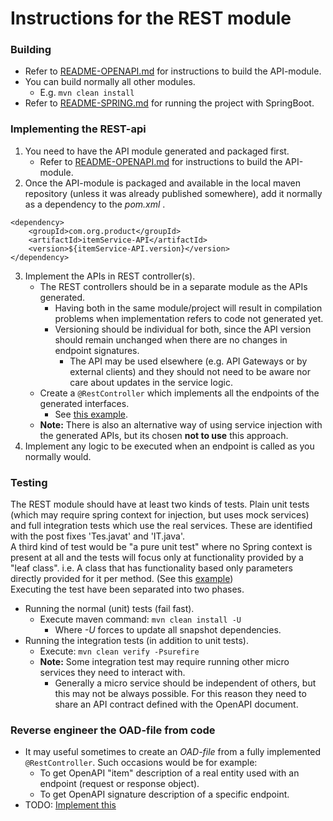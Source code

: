 # Instructions for the REST module

### Building
- Refer to [README-OPENAPI.md](../itemService-API/README-OPENAPI.md) for instructions to build the API-module.
- You can build normally all other modules.
    * E.g. `mvn clean install`
 - Refer to [README-SPRING.md](README-SPRING.md) for running the project with SpringBoot.

### Implementing the REST-api
1. You need to have the API module generated and packaged first.
    - Refer to [README-OPENAPI.md](../itemService-API/README-OPENAPI.md) for instructions to build the API-module.
2. Once the API-module is packaged and available in the local maven repository (unless it was already published somewhere), add it normally as a dependency to the  _pom.xml_ .

```
<dependency>
    <groupId>com.org.product</groupId>
	<artifactId>itemService-API</artifactId>
    <version>${itemService-API.version}</version>
</dependency>
```
3. Implement the APIs in REST controller(s).
    - The REST controllers should be in a separate module as the APIs generated.
       * Having both in the same module/project will result in compilation problems when implementation refers to code not generated yet.
       * Versioning should be individual for both, since the API version should remain unchanged when there are no changes in endpoint signatures.
         - The API may be used elsewhere (e.g. API Gateways or by external clients) and they should not need to be aware nor care about updates in the service logic.
    - Create a `@RestController` which implements all the endpoints of the generated interfaces.
       * See [this example](src/main/java/com/org/product/rest/ItemServiceController.java).
    - **Note:** There is also an alternative way of using service injection with the generated APIs, but its chosen **not to use** this approach.
4. Implement any logic to be executed when an endpoint is called as you normally would.

### Testing
The REST module should have at least two kinds of tests. Plain unit tests (which may require spring context for injection, but uses mock services) and full integration tests which use the real services. These are identified with the post fixes 'Tes.javat' and 'IT.java'.<br/>
A third kind of test would be "a pure unit test" where no Spring context is present at all and the tests will focus only at functionality provided by a "leaf class". i.e. A class that has functionality based only parameters directly provided for it per method. (See this [example](src/test/java/com/org/product/service/ProductBuildingServicePureTest.java))<br/>
Executing the test have been separated into two phases.
- Running the normal (unit) tests (fail fast).
    * Execute maven command: `mvn clean install -U`
      - Where  _-U_  forces to update all snapshot dependencies.
- Running the integration tests (in addition to unit tests).
    * Execute: `mvn clean verify -Psurefire`
    * **Note:** Some integration test may require running other micro services they need to interact with.
      - Generally a micro service should be independent of others, but this may not be always possible. For this reason they need to share an API contract defined with the OpenAPI document.

### Reverse engineer the OAD-file from code
- It may useful sometimes to create an  _OAD-file_  from a fully implemented `@RestController`. Such occasions would be for example:
    * To get OpenAPI "item" description of a real entity used with an endpoint (request or response object).
    * To get OpenAPI signature description of a specific endpoint.
- TODO: [Implement this](https://medium.com/@georgeberar/springboot-generate-openapi-document-during-test-phase-a3a793a50dfe)
